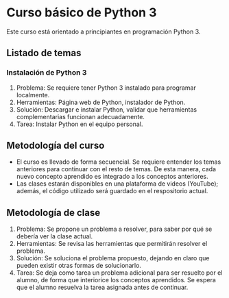# Curso básico de Python 3
Este curso está orientado a principiantes en programación Python 3.
## Listado de temas
### Instalación de Python 3
1. Problema: Se requiere tener Python 3 instalado para programar localmente.
2. Herramientas: Página web de Python, instalador de Python.
3. Solución: Descargar e instalar Python, validar que herramientas complementarias funcionan adecuadamente.
4. Tarea: Instalar Python en el equipo personal.
## Metodología del curso
- El curso es llevado de forma secuencial. Se requiere entender los temas anteriores para continuar con el resto de temas. De esta manera, cada nuevo concepto aprendido es integrado a los conceptos anteriores.
- Las clases estarán disponibles en una plataforma de videos (YouTube); además, el código utilizado será guardado en el respositorio actual.
## Metodología de clase
1. Problema: Se propone un problema a resolver, para saber por qué se debería ver la clase actual.
2. Herramientas: Se revisa las herramientas que permitirán resolver el problema.
3. Solución: Se soluciona el problema propuesto, dejando en claro que pueden existir otras formas de solucionarlo.
4. Tarea: Se deja como tarea un problema adicional para ser resuelto por el alumno, de forma que interiorice los conceptos aprendidos. Se espera que el alumno resuelva la tarea asignada antes de continuar.
